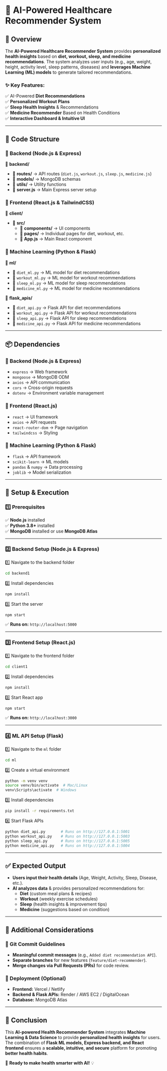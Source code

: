 

# **🚀 AI-Powered Healthcare Recommender System**  

## **📌 Overview**  
The **AI-Powered Healthcare Recommender System** provides **personalized health insights** based on **diet, workout, sleep, and medicine recommendations**. The system analyzes user inputs (e.g., age, weight, height, activity level, sleep patterns, diseases) and **leverages Machine Learning (ML) models** to generate tailored recommendations.  

### **✨ Key Features:**  
✅ AI-Powered **Diet Recommendations**  
✅ **Personalized Workout Plans**  
✅ **Sleep Health Insights** & Recommendations  
✅ **Medicine Recommender** Based on Health Conditions  
✅ **Interactive Dashboard & Intuitive UI**  

---

## **📁 Code Structure**  

### **🔹 Backend (Node.js & Express)**
📂 **backend/**  
- 📂 **routes/** → API routes (`diet.js`, `workout.js`, `sleep.js`, `medicine.js`)  
- 📂 **models/** → MongoDB schemas  
- 📂 **utils/** → Utility functions  
- 📜 **server.js** → Main Express server setup  

### **🔹 Frontend (React.js & TailwindCSS)**
📂 **client/**  
- 📂 **src/**  
  - 📂 **components/** → UI components  
  - 📂 **pages/** → Individual pages for diet, workout, etc.  
  - 📜 **App.js** → Main React component  

### **🔹 Machine Learning (Python & Flask)**
📂 **ml/**  
- 📜 `diet_ml.py` → ML model for diet recommendations  
- 📜 `workout_ml.py` → ML model for workout recommendations  
- 📜 `sleep_ml.py` → ML model for sleep recommendations  
- 📜 `medicine_ml.py` → ML model for medicine recommendations  

📂 **flask_apis/**  
- 📜 `diet_api.py` → Flask API for diet recommendations  
- 📜 `workout_api.py` → Flask API for workout recommendations  
- 📜 `sleep_api.py` → Flask API for sleep recommendations  
- 📜 `medicine_api.py` → Flask API for medicine recommendations  

---

## **📦 Dependencies**  

### **🔹 Backend (Node.js & Express)**
- `express` → Web framework  
- `mongoose` → MongoDB ODM  
- `axios` → API communication  
- `cors` → Cross-origin requests  
- `dotenv` → Environment variable management  

### **🔹 Frontend (React.js)**
- `react` → UI framework  
- `axios` → API requests  
- `react-router-dom` → Page navigation  
- `tailwindcss` → Styling  

### **🔹 Machine Learning (Python & Flask)**
- `flask` → API framework  
- `scikit-learn` → ML models  
- `pandas` & `numpy` → Data processing  
- `joblib` → Model serialization  

---

## **🚀 Setup & Execution**  

### **1️⃣ Prerequisites**  
✅ **Node.js** installed  
✅ **Python 3.8+** installed  
✅ **MongoDB** installed or use **MongoDB Atlas**  

---

### **2️⃣ Backend Setup (Node.js & Express)**  

1️⃣ Navigate to the backend folder  
```bash
cd backend1
```
2️⃣ Install dependencies  
```bash
npm install
```
3️⃣ Start the server  
```bash
npm start
```
✅ **Runs on:** `http://localhost:5000`

---

### **3️⃣ Frontend Setup (React.js)**  

1️⃣ Navigate to the frontend folder  
```bash
cd client1
```
2️⃣ Install dependencies  
```bash
npm install
```
3️⃣ Start React app  
```bash
npm start
```
✅ **Runs on:** `http://localhost:3000`

---

### **4️⃣ ML API Setup (Flask)**  

1️⃣ Navigate to the `ml` folder  
```bash
cd ml
```
2️⃣ Create a virtual environment  
```bash
python -m venv venv
source venv/bin/activate  # Mac/Linux
venv\Scripts\activate  # Windows
```
3️⃣ Install dependencies  
```bash
pip install -r requirements.txt
```
4️⃣ Start Flask APIs  
```bash
python diet_api.py       # Runs on http://127.0.0.1:5001
python workout_api.py    # Runs on http://127.0.0.1:5003
python sleep_api.py      # Runs on http://127.0.0.1:5005
python medicine_api.py   # Runs on http://127.0.0.1:5004
```

---

## **✅ Expected Output**  

- **Users input their health details** (Age, Weight, Activity, Sleep, Disease, etc.).  
- **AI analyzes data** & provides personalized recommendations for:
  - **Diet** (custom meal plans & recipes)
  - **Workout** (weekly exercise schedules)
  - **Sleep** (health insights & improvement tips)
  - **Medicine** (suggestions based on condition)  

---

## **📌 Additional Considerations**  

### **🔹 Git Commit Guidelines**
- **Meaningful commit messages** (e.g., `Added diet recommendation API`).  
- **Separate branches** for new features (`feature/diet-recommender`).  
- **Merge changes via Pull Requests (PRs)** for code review.  

### **🔹 Deployment (Optional)**
- **Frontend:** Vercel / Netlify  
- **Backend & Flask APIs:** Render / AWS EC2 / DigitalOcean  
- **Database:** MongoDB Atlas  

---

## **🎯 Conclusion**  

This **AI-powered Health Recommender System** integrates **Machine Learning & Data Science** to provide **personalized health insights** for users. The combination of **Flask ML models, Express backend, and React frontend** ensures a **scalable, intuitive, and secure** platform for promoting **better health habits**.  

🚀 **Ready to make health smarter with AI!** 💡  
